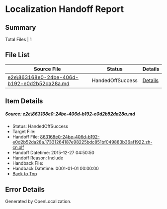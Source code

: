 # <a name='report-top'></a> Localization Handoff Report

## Summary
 Total Files | 1

## File List
 Source File | Status | Details 
 ----------- | ------ | ------- 
 [e2e\863168e0-24be-406d-b192-e0d2b52da28a.md](https://github.com/OpenLocalizationTest/oltest/blob/6a1afe971f6835c6290ba69a379906d7271ef64a/e2e/863168e0-24be-406d-b192-e0d2b52da28a.md) | HandedOffSuccess | [Details](#569330070069218fa33085892c6e325a18d1a9e84)

## Item Details
##### <a name='569330070069218fa33085892c6e325a18d1a9e84'></a> Source: [e2e\863168e0-24be-406d-b192-e0d2b52da28a.md](https://github.com/OpenLocalizationTest/oltest/blob/6a1afe971f6835c6290ba69a379906d7271ef64a/e2e/863168e0-24be-406d-b192-e0d2b52da28a.md)
* Status: HandedOffSuccess
* Target File: 
* Handoff File: [863168e0-24be-406d-b192-e0d2b52da28a.17331264187e98225bdc851bf049883b36af1922.zh-cn.xlf](https://github.com/OpenLocalizationTestOrg/olhandoff/blob/a886c01c328939a0401af7b21542ed05e6320243/ol-handoff/OpenLocalizationTestOrg/oltest.zh-cn/qimu/863168e0-24be-406d-b192-e0d2b52da28a.17331264187e98225bdc851bf049883b36af1922.zh-cn.xlf)
* Handoff Datetime: 2015-12-27 04:50:50
* Handoff Reason: Include
* Handback File: 
* Handback Datetime: 0001-01-01 00:00:00
* [Back to Top](#report-top)


## Error Details

Generated by OpenLocalization.
